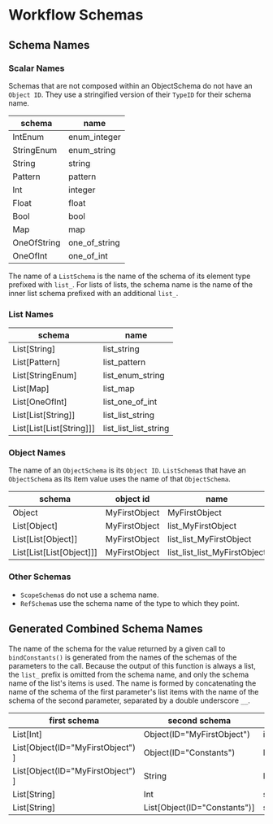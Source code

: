 # Workflow Schemas

## Schema Names

### Scalar Names

Schemas that are not composed within an ObjectSchema do not have an 
`Object ID`. They use a stringified version of their `TypeID` for 
their schema name.

| schema      | name          |
|-------------|---------------|
| IntEnum     | enum_integer  |
| StringEnum  | enum_string   |
| String      | string        |
| Pattern     | pattern       |
| Int         | integer       |
| Float       | float         |
| Bool        | bool          |
| Map         | map           |
| OneOfString | one_of_string |
| OneOfInt    | one_of_int    |

The name of a `ListSchema` is the name of the schema of its element type 
prefixed with `list_`. For lists of lists, the schema name is the name of 
the inner list schema prefixed with an additional `list_`. 

### List Names

| schema                   | name                  |
|--------------------------|-----------------------|
| List[String]             | list_string           |
| List[Pattern]            | list_pattern          |
| List[StringEnum]         | list_enum_string      |
| List[Map]                | list_map              |
| List[OneOfInt]           | list_one_of_int       |
| List[List[String]]       | list_list_string      |
| List[List[List[String]]] | list_list_list_string |

### Object Names

The name of an `ObjectSchema` is its `Object ID`. `ListSchema`s that 
have an `ObjectSchema` as its item value uses the name of that `ObjectSchema`.

| schema                   | object id     | name                         |
|--------------------------|---------------|------------------------------|
| Object                   | MyFirstObject | MyFirstObject                |
| List[Object]             | MyFirstObject | list_MyFirstObject           |
| List[List[Object]]       | MyFirstObject | list_list_MyFirstObject      |
| List[List[List[Object]]] | MyFirstObject | list_list_list_MyFirstObject |
 
### Other Schemas

* `ScopeSchema`s do not use a schema name.
* `RefSchema`s use the schema name of the type to which they point.

## Generated Combined Schema Names

The name of the schema for the value returned by a given call to `bindConstants()` is generated from the names of the schemas of the parameters to the call.  Because the output of this function is always a list, the `list_` prefix is omitted from the schema name, and only the schema name of the list's items is used. The name is formed by concatenating the name of the schema of the first parameter's list items with the name of the schema of the second parameter, separated by a double underscore `__`.

| first schema                      | second schema                | name                     |
|-----------------------------------|------------------------------|--------------------------|
| List[Int]                         | Object(ID="MyFirstObject")   | integer__MyFirstObject       |
| List[Object(ID="MyFirstObject") ] | Object(ID="Constants")       | MyFirstObject__Constants |
| List[Object(ID="MyFirstObject") ] | String                       | MyFirstObject__string    |
| List[String]                      | Int                          | string__integer              |
| List[String]                      | List[Object(ID="Constants")] | string__list_Constants   |